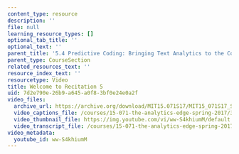 ```yaml
---
content_type: resource
description: ''
file: null
learning_resource_types: []
optional_tab_title: ''
optional_text: ''
parent_title: '5.4 Predictive Coding: Bringing Text Analytics to the Courtroom  (Recitation)'
parent_type: CourseSection
related_resources_text: ''
resource_index_text: ''
resourcetype: Video
title: Welcome to Recitation 5
uid: 7d2e790e-26b9-a645-a0f8-3bf0e24e0a2f
video_files:
  archive_url: https://archive.org/download/MIT15.071S17/MIT15_071S17_Session_5.4.01_300k.mp4
  video_captions_file: /courses/15-071-the-analytics-edge-spring-2017/349b53d9ec1b519e8f6a5bbc1e1588fb_ww-S4khiumM.vtt
  video_thumbnail_file: https://img.youtube.com/vi/ww-S4khiumM/default.jpg
  video_transcript_file: /courses/15-071-the-analytics-edge-spring-2017/222a6bceb46a851f8e79c5c0291b4a74_ww-S4khiumM.pdf
video_metadata:
  youtube_id: ww-S4khiumM
---
```

